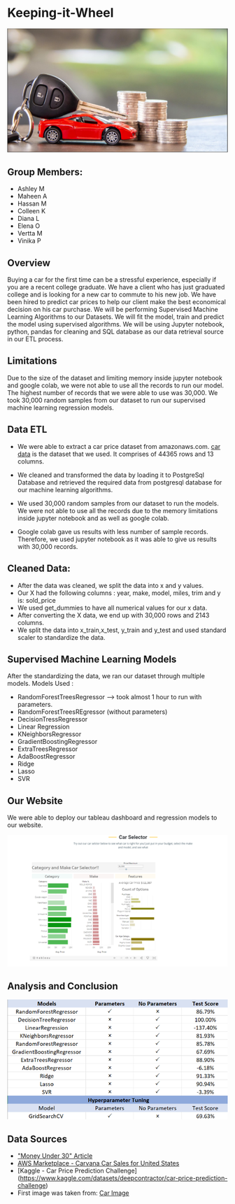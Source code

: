 # Keeping-it-Wheel
![Car](Images/BuyingaCar.png)

## Group Members:
* Ashley M
* Maheen A
* Hassan M
* Colleen K
* Diana L
* Elena O
* Vertta M
* Vinika P

## Overview
Buying a car for the first time can be a stressful experience, especially if you are a recent college graduate. We have a client who has just graduated college and is looking for a new car to commute to his new job. We have been hired to predict car prices to help our client make the best economical decision on his car purchase. We will be performing Supervised Machine Learning Algorithms to our Datasets. We will fit the model, train and predict the model using supervised algorithms. We will be using Jupyter notebook, python, pandas for cleaning and SQL database as our data retrieval source in our ETL process.

## Limitations 
Due to the size of the dataset and limiting memory inside jupyter notebook and google colab, we were not able to use all the records to run our model. The highest number of records that we were able to use was 30,000. We took 30,000 random samples from our dataset to run our supervised machine learning regression models.

## Data ETL
* We were able to extract a car price dataset from amazonaws.com. [car data](https://aws.amazon.com/marketplace/pp/prodview-y77x3t6zisn4w?sr=0-2&ref_=beagle&applicationId=AWSMPContessa#dataSets) is the dataset that we used. It comprises of 44365 rows and 13 columns.

* We cleaned and transformed the data by loading it to PostgreSql Database and retrieved the required data from postgresql database for our machine learning algorithms.

* We used 30,000 random samples from our dataset to run the models. We were not able to use all the records due to the memory limitations inside jupyter notebook and as well as google colab. 

* Google colab gave us results with less number of sample records. Therefore, we used jupyter notebook as it was able to give us results with 30,000 records.


## Cleaned Data:

* After the data was cleaned, we split the data into x and y values. 
* Our X had the following columns : year, make, model, miles, trim and y is: sold_price
* We used get_dummies to have all numerical values for our x data. 
* After converting the X data, we end up with 30,000 rows and 2143 columns.  
* We split the data into x_train,x_test, y_train and y_test and used standard scaler to standardize the data. 

## Supervised Machine Learning Models 

After the standardizing the data, we ran our dataset through multiple models. Models Used :
* RandomForestTreesRegressor --> took almost 1 hour to run with parameters. 
* RandomForestTreesREgressor (without parameters)
* DecisionTressRegressor
* Linear Regression
* KNeighborsRegressor
* GradientBoostingRegressor
* ExtraTreesRegressor
* AdaBoostRegressor
* Ridge
* Lasso
* SVR


## Our Website 

We were able to deploy our tableau dashboard and regression models to our website. 

![Tableau](Images/tableaudashboard.png)



## Analysis and Conclusion
![Image](Images/TableofMLModels.png)


## Data Sources
* ["Money Under 30" Article](https://www.moneyunder30.com/how-much-car-can-you-afford)
* [AWS Marketplace - Carvana Car Sales for United States](https://aws.amazon.com/marketplace/pp/prodview-y77x3t6zisn4w?sr=0-2&ref_=beagle&applicationId=AWSMPContessa#offers)
* [Kaggle - Car Price Prediction Challenge] (https://www.kaggle.com/datasets/deepcontractor/car-price-prediction-challenge)
* First image was taken from: [Car Image](https://plungedindebt.com/wp-content/uploads/2019/08/Leasing-A-Car.jpg)

